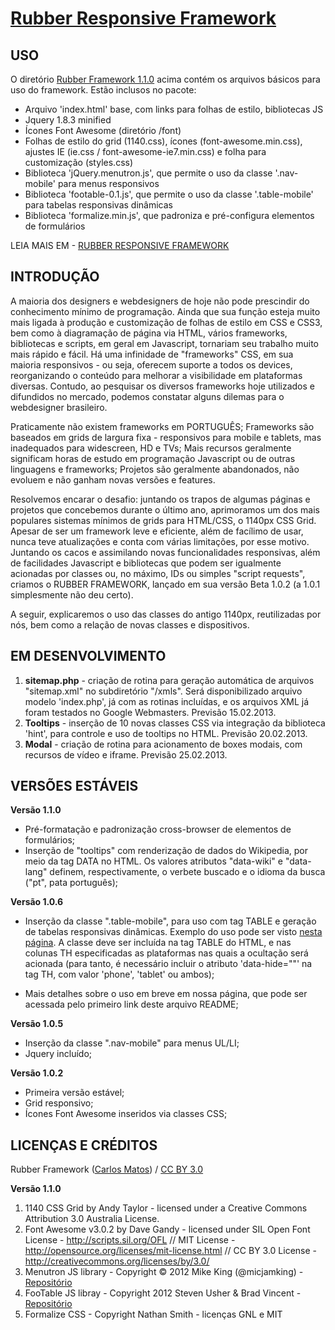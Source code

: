 # [Rubber Responsive Framework](http://startupeando.com.br/rubber)

USO
---

O diretório [Rubber Framework 1.1.0](https://github.com/lipsworld/RubberFramework/tree/lipsworld/Rubber%20Framework%201.1.0) acima contém os arquivos básicos para uso do framework. Estão inclusos no pacote:

- Arquivo 'index.html' base, com links para folhas de estilo, bibliotecas JS
- Jquery 1.8.3 minified
- Ícones Font Awesome (diretório /font)
- Folhas de estilo do grid (1140.css), ícones (font-awesome.min.css), ajustes IE (ie.css / font-awesome-ie7.min.css) e folha para customização (styles.css)
- Biblioteca 'jQuery.menutron.js', que permite o uso da classe '.nav-mobile' para menus responsivos
- Biblioteca 'footable-0.1.js', que permite o uso da classe '.table-mobile' para tabelas responsivas dinâmicas
- Biblioteca 'formalize.min.js', que padroniza e pré-configura elementos de formulários

LEIA MAIS EM - [RUBBER RESPONSIVE FRAMEWORK](http://startupeando.com.br/rubber)


INTRODUÇÃO
----------

A maioria dos designers e webdesigners de hoje não pode prescindir do conhecimento mínimo de programação. Ainda que sua função esteja muito mais ligada à produção e customização de folhas de estilo em CSS e CSS3, bem como à diagramação de página via HTML, vários frameworks, bibliotecas e scripts, em geral em Javascript, tornariam seu trabalho muito mais rápido e fácil. Há uma infinidade de "frameworks" CSS, em sua maioria responsivos - ou seja, oferecem suporte a todos os devices, reorganizando o conteúdo para melhorar a visibilidade em plataformas diversas. Contudo, ao pesquisar os diversos frameworks hoje utilizados e difundidos no mercado, podemos constatar alguns dilemas para o webdesigner brasileiro.

Praticamente não existem frameworks em PORTUGUÊS;
Frameworks são baseados em grids de largura fixa - responsivos para mobile e tablets, mas inadequados para widescreen, HD e TVs;
Mais recursos geralmente significam horas de estudo em programação Javascript ou de outras linguagens e frameworks;
Projetos são geralmente abandonados, não evoluem e não ganham novas versões e features.

Resolvemos encarar o desafio: juntando os trapos de algumas páginas e projetos que concebemos durante o último ano, aprimoramos um dos mais populares sistemas mínimos de grids para HTML/CSS, o 1140px CSS Grid. Apesar de ser um framework leve e eficiente, além de facílimo de usar, nunca teve atualizações e conta com várias limitações, por esse motivo. Juntando os cacos e assimilando novas funcionalidades responsivas, além de facilidades Javascript e bibliotecas que podem ser igualmente acionadas por classes ou, no máximo, IDs ou simples "script requests", criamos o RUBBER FRAMEWORK, lançado em sua versão Beta 1.0.2 (a 1.0.1 simplesmente não deu certo).

A seguir, explicaremos o uso das classes do antigo 1140px, reutilizadas por nós, bem como a relação de novas classes e dispositivos.


EM DESENVOLVIMENTO
------------------

1. **sitemap.php** - criação de rotina para geração automática de arquivos "sitemap.xml" no subdiretório "/xmls". Será disponibilizado arquivo modelo 'index.php', já com as rotinas incluídas, e os arquivos XML já foram testados no Google Webmasters. Previsão 15.02.2013.
2. **Tooltips** - inserção de 10 novas classes CSS via integração da biblioteca 'hint', para controle e uso de tooltips no HTML. Previsão 20.02.2013.
3. **Modal** - criação de rotina para acionamento de boxes modais, com recursos de vídeo e iframe. Previsão 25.02.2013.

VERSÕES ESTÁVEIS
----------------

**Versão 1.1.0**
* Pré-formatação e padronização cross-browser de elementos de formulários;
* Inserção de "tooltips" com renderização de dados do Wikipedia, por meio da tag DATA no HTML. Os valores atributos "data-wiki" e "data-lang" definem, respectivamente, o verbete buscado e o idioma da busca ("pt", pata português);

**Versão 1.0.6**
* Inserção da classe ".table-mobile", para uso com tag TABLE e geração de tabelas responsivas dinâmicas. Exemplo do uso pode ser visto [nesta página](http://parley.com.br/pricing.html). A classe deve ser incluída na tag TABLE do HTML, e nas colunas TH especificadas as plataformas nas quais a ocultação será acionada (para tanto, é necessário incluir o atributo 'data-hide=""' na tag TH, com valor 'phone', 'tablet' ou ambos);

* Mais detalhes sobre o uso em breve em nossa página, que pode ser acessada pelo primeiro link deste arquivo README;

**Versão 1.0.5**
* Inserção da classe ".nav-mobile" para menus UL/LI;
* Jquery incluído;

**Versão 1.0.2**
* Primeira versão estável;
* Grid responsivo;
* Ícones Font Awesome inseridos via classes CSS;


LICENÇAS E CRÉDITOS
-------------------

<div xmlns:cc="http://creativecommons.org/ns#" xmlns:dct="http://purl.org/dc/terms/" about="http://startupeando.com.br/rubber/index.html"><span property="dct:title">Rubber Framework</span> (<a rel="cc:attributionURL" property="cc:attributionName" href="http://www.startupeando.com.br/rubber">Carlos Matos</a>) / <a rel="license" href="http://creativecommons.org/licenses/by/3.0/">CC BY 3.0</a></div>

**Versão 1.1.0**

1. 1140 CSS Grid by Andy Taylor - licensed under a Creative Commons Attribution 3.0 Australia License.
2. Font Awesome v3.0.2 by Dave Gandy - licensed under SIL Open Font License - http://scripts.sil.org/OFL // MIT License - http://opensource.org/licenses/mit-license.html // CC BY 3.0 License - http://creativecommons.org/licenses/by/3.0/
3. Menutron JS library - Copyright © 2012 Mike King (@micjamking) - [Repositório](https://github.com/micjamking/Menutron)
4. FooTable JS libray - Copyright 2012 Steven Usher & Brad Vincent - [Repositório](https://github.com/bradvin/FooTable)
5. Formalize CSS - Copyright Nathan Smith - licenças GNL e MIT

